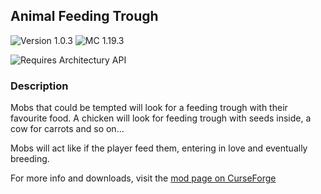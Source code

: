 ## Animal Feeding Trough

![Version 1.0.3](https://img.shields.io/badge/Version-1.0.3-brightgreen)
![MC 1.19.3](https://img.shields.io/badge/Minecraft-1.19.3-blue)

![Requires Architectury API](https://i.imgur.com/VLsMyfv.png)

### Description
Mobs that could be tempted will look for a feeding trough with their favourite food. A chicken will look for feeding trough with seeds inside, a cow for carrots and so on...

Mobs will act like if the player feed them, entering in love and eventually breeding.

For more info and downloads, visit the [mod page on CurseForge](https://www.curseforge.com/minecraft/mc-mods/animal-feeding-trough)
